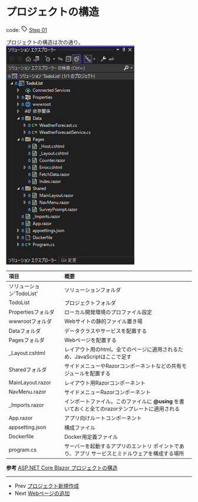 # プロジェクトの構造
code: ![tag](../Images/tag.png) [Step 01](https://github.com/04100149/TodoList/tree/step01)

プロジェクトの構造は次の通り。  
![プロジェクト構造](../Images/ProjectStructure-1.png)  

| 項目 | 概要 |
|:-----------|:------------|
| ソリューション'TodoList' | ソリューションフォルダ |
| TodoList | プロジェクトフォルダ |
| Propertiesフォルダ | ローカル開発環境のプロファイル設定 |
| wwwrootフォルダ | Webサイトの静的ファイル置き場 |
| Dataフォルダ | データクラスやサービスを配置する |
| Pagesフォルダ | Webページを配置する |
| \_Layout.cshtml | レイアウト用のhtml。全てのページに適用されるため、JavaScriptはここで足す |
| Sharedフォルダ | サイドメニューやRazorコンポーネントなどの共有モジュールを配置する |
| MainLayout.razor | レイアウト用Razorコンポーネント |
| NavMenu.razor | サイドメニューRazorコンポーネント |
| \_Imports.razor | インポートファイル。このファイルに **@using** を書いておくと全てのrazorテンプレートに適用される |
| App.razor | アプリ向けルートコンポーネント |
| appsetting.json | 構成ファイル |
| Dockerfile | Docker用定義ファイル |
| program.cs | サーバーを起動するアプリのエントリ ポイントであり、アプリ サービスとミドルウェアを構成する場所 |

**参考** [ASP.NET Core Blazor プロジェクトの構造](https://docs.microsoft.com/ja-jp/aspnet/core/blazor/project-structure?view=aspnetcore-6.0)

***
- Prev [プロジェクト新規作成](0001newproject.md)
- Next [Webページの追加](0003addrazorcomponent.md)

